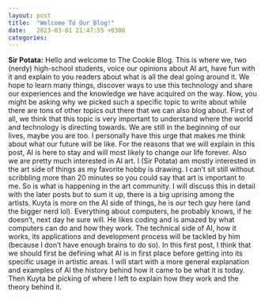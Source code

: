 ```yaml
---
layout: post
title:  "Welcome To Our Blog!"
date:   2023-03-01 21:47:55 +0300
categories: 
---
```


**Sir Potata:** Hello and welcome to The Cookie Blog. This is where we, two (nerdy) high-school students, voice our opinions about AI art, have fun with it and explain to you readers about what is all the deal going around it. We hope to learn many things, discover ways to use this technology and share our experiences and the knowledge we have acquired on the way.
Now, you might be asking why we picked such a specific topic to write about while there are tons of other topics out there that we can also blog about. First of all, we think that this topic is very important to understand where the world and technology is directing towards. We are still in the beginning of our lives, maybe you are too. I personally have this urge that makes me think about what our future will be like. For the reasons that we will explain in this post, AI is here to stay and will most likely to change our life forever. Also we are pretty much interested in AI art. I (Sir Potata) am mostly interested in the art side of things as my favorite hobby is drawing. I can’t sit still without scribbling more than 20 minutes so you could say that art is important to me. So is what is happening in the art community. I will discuss this in detail with the later posts but to sum it up, there is a big uprising among the artists.  Kuyta is more on the AI side of things, he is our tech guy here (and the bigger nerd lol). Everything about computers, he probably knows, if he doesn’t, next day he sure will. He likes coding and is amazed by what computers can do and how they work. The technical side of AI, how it works, its applications and development process will be tackled by him (because I don’t have enough brains to do so).
In this first post, I think that we should first be defining what AI is in first place before getting into its specific usage in artistic areas. I will start with a more general explanation and examples of AI the history behind how it came to be what it is today. Then Kuyta be picking of where I left to explain how they work and the theory behind it.
